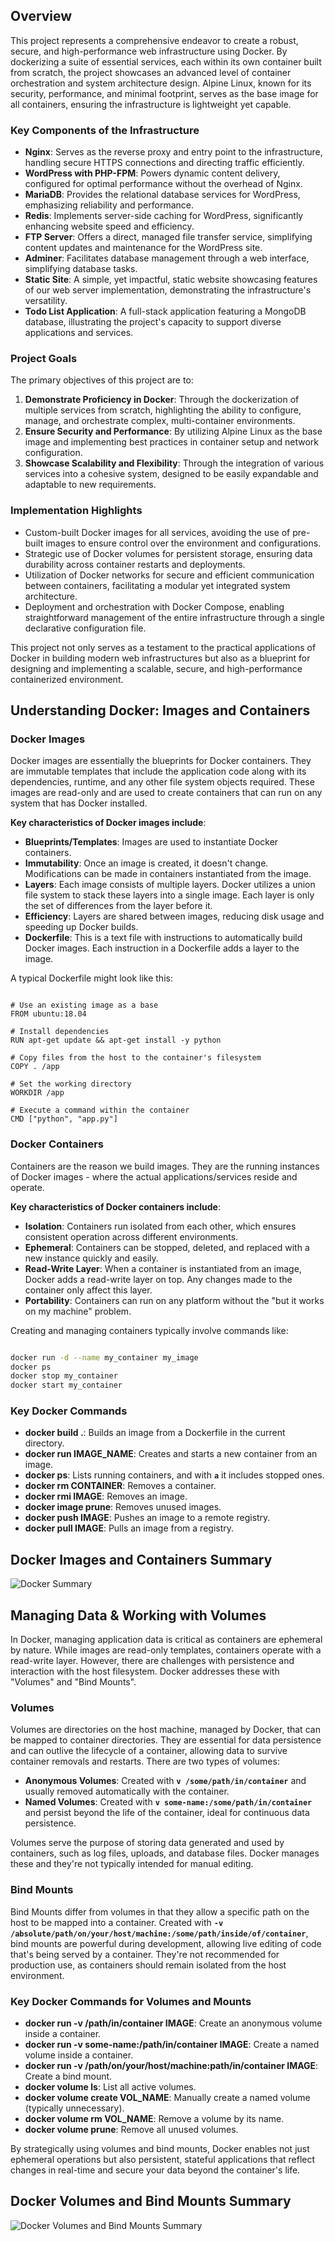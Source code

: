 ## **Overview**

This project represents a comprehensive endeavor to create a robust, secure, and high-performance web infrastructure using Docker. By dockerizing a suite of essential services, each within its own container built from scratch, the project showcases an advanced level of container orchestration and system architecture design. Alpine Linux, known for its security, performance, and minimal footprint, serves as the base image for all containers, ensuring the infrastructure is lightweight yet capable.

### **Key Components of the Infrastructure**

- **Nginx**: Serves as the reverse proxy and entry point to the infrastructure, handling secure HTTPS connections and directing traffic efficiently.
- **WordPress with PHP-FPM**: Powers dynamic content delivery, configured for optimal performance without the overhead of Nginx.
- **MariaDB**: Provides the relational database services for WordPress, emphasizing reliability and performance.
- **Redis**: Implements server-side caching for WordPress, significantly enhancing website speed and efficiency.
- **FTP Server**: Offers a direct, managed file transfer service, simplifying content updates and maintenance for the WordPress site.
- **Adminer**: Facilitates database management through a web interface, simplifying database tasks.
- **Static Site**: A simple, yet impactful, static website showcasing features of our web server implementation, demonstrating the infrastructure's versatility.
- **Todo List Application**: A full-stack application featuring a MongoDB database, illustrating the project's capacity to support diverse applications and services.

### **Project Goals**

The primary objectives of this project are to:

1. **Demonstrate Proficiency in Docker**: Through the dockerization of multiple services from scratch, highlighting the ability to configure, manage, and orchestrate complex, multi-container environments.
2. **Ensure Security and Performance**: By utilizing Alpine Linux as the base image and implementing best practices in container setup and network configuration.
3. **Showcase Scalability and Flexibility**: Through the integration of various services into a cohesive system, designed to be easily expandable and adaptable to new requirements.

### **Implementation Highlights**

- Custom-built Docker images for all services, avoiding the use of pre-built images to ensure control over the environment and configurations.
- Strategic use of Docker volumes for persistent storage, ensuring data durability across container restarts and deployments.
- Utilization of Docker networks for secure and efficient communication between containers, facilitating a modular yet integrated system architecture.
- Deployment and orchestration with Docker Compose, enabling straightforward management of the entire infrastructure through a single declarative configuration file.

This project not only serves as a testament to the practical applications of Docker in building modern web infrastructures but also as a blueprint for designing and implementing a scalable, secure, and high-performance containerized environment.

## **Understanding Docker: Images and Containers**

### **Docker Images**

Docker images are essentially the blueprints for Docker containers. They are immutable templates that include the application code along with its dependencies, runtime, and any other file system objects required. These images are read-only and are used to create containers that can run on any system that has Docker installed.

**Key characteristics of Docker images include**:

- **Blueprints/Templates**: Images are used to instantiate Docker containers.
- **Immutability**: Once an image is created, it doesn't change. Modifications can be made in containers instantiated from the image.
- **Layers**: Each image consists of multiple layers. Docker utilizes a union file system to stack these layers into a single image. Each layer is only the set of differences from the layer before it.
- **Efficiency**: Layers are shared between images, reducing disk usage and speeding up Docker builds.
- **Dockerfile**: This is a text file with instructions to automatically build Docker images. Each instruction in a Dockerfile adds a layer to the image.

A typical Dockerfile might look like this:

```docker

# Use an existing image as a base
FROM ubuntu:18.04

# Install dependencies
RUN apt-get update && apt-get install -y python

# Copy files from the host to the container's filesystem
COPY . /app

# Set the working directory
WORKDIR /app

# Execute a command within the container
CMD ["python", "app.py"]

```

### **Docker Containers**

Containers are the reason we build images. They are the running instances of Docker images - where the actual applications/services reside and operate.

**Key characteristics of Docker containers include**:

- **Isolation**: Containers run isolated from each other, which ensures consistent operation across different environments.
- **Ephemeral**: Containers can be stopped, deleted, and replaced with a new instance quickly and easily.
- **Read-Write Layer**: When a container is instantiated from an image, Docker adds a read-write layer on top. Any changes made to the container only affect this layer.
- **Portability**: Containers can run on any platform without the "but it works on my machine" problem.

Creating and managing containers typically involve commands like:

```bash

docker run -d --name my_container my_image
docker ps
docker stop my_container
docker start my_container

```

### **Key Docker Commands**

- **docker build .**: Builds an image from a Dockerfile in the current directory.
- **docker run IMAGE_NAME**: Creates and starts a new container from an image.
- **docker ps**: Lists running containers, and with **`a`** it includes stopped ones.
- **docker rm CONTAINER**: Removes a container.
- **docker rmi IMAGE**: Removes an image.
- **docker image prune**: Removes unused images.
- **docker push IMAGE**: Pushes an image to a remote registry.
- **docker pull IMAGE**: Pulls an image from a registry.

## Docker Images and Containers Summary


![Docker Summary](Readme/docker-images-containers.png)


## **Managing Data & Working with Volumes**

In Docker, managing application data is critical as containers are ephemeral by nature. While images are read-only templates, containers operate with a read-write layer. However, there are challenges with persistence and interaction with the host filesystem. Docker addresses these with "Volumes" and "Bind Mounts".

### **Volumes**

Volumes are directories on the host machine, managed by Docker, that can be mapped to container directories. They are essential for data persistence and can outlive the lifecycle of a container, allowing data to survive container removals and restarts. There are two types of volumes:

- **Anonymous Volumes**: Created with **`v /some/path/in/container`** and usually removed automatically with the container.
- **Named Volumes**: Created with **`v some-name:/some/path/in/container`** and persist beyond the life of the container, ideal for continuous data persistence.

Volumes serve the purpose of storing data generated and used by containers, such as log files, uploads, and database files. Docker manages these and they're not typically intended for manual editing.

### **Bind Mounts**

Bind Mounts differ from volumes in that they allow a specific path on the host to be mapped into a container. Created with **`-v /absolute/path/on/your/host/machine:/some/path/inside/of/container`**, bind mounts are powerful during development, allowing live editing of code that's being served by a container. They're not recommended for production use, as containers should remain isolated from the host environment.

### **Key Docker Commands for Volumes and Mounts**

- **docker run -v /path/in/container IMAGE**: Create an anonymous volume inside a container.
- **docker run -v some-name:/path/in/container IMAGE**: Create a named volume inside a container.
- **docker run -v /path/on/your/host/machine:path/in/container IMAGE**: Create a bind mount.
- **docker volume ls**: List all active volumes.
- **docker volume create VOL_NAME**: Manually create a named volume (typically unnecessary).
- **docker volume rm VOL_NAME**: Remove a volume by its name.
- **docker volume prune**: Remove all unused volumes.

By strategically using volumes and bind mounts, Docker enables not just ephemeral operations but also persistent, stateful applications that reflect changes in real-time and secure your data beyond the container's life.


## Docker Volumes and Bind Mounts Summary
![Docker Volumes and Bind Mounts Summary](Readme/docker-volumes.png)